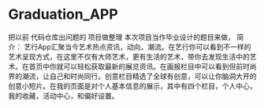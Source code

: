 # Graduation_APP
把以前 代码仓库出问题的 项目做整理
本次项目当作毕业设计的题目来做，
简介：
艺行App汇聚当今艺术热点资讯，动向，潮流。在艺行你可以看到不一样的艺术呈现方式，在这里不仅有大师艺术，更有生活的艺术，带你去发现生活中的艺术。在首页中你就可以轻松获取最新的展览资讯。在画报栏目中可以看到但前时尚界的潮流，让自己和时尚同行。创意栏目精选了全球有创意，可以让你脑洞大开的创意小短片。在我的页面是对个人基本信息的展示，其中有四个栏目，个人中心，我的收藏，活动中心，和偏好设置。
